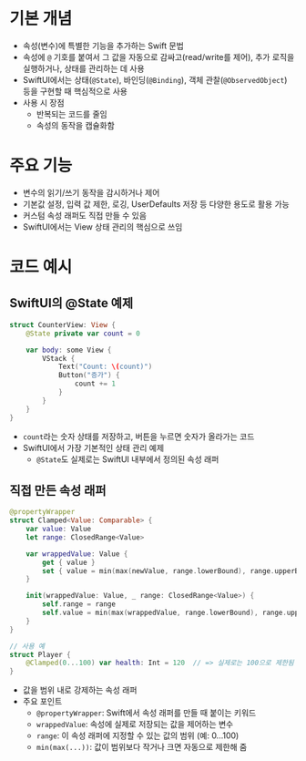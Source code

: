 # 기본 개념
- 속성(변수)에 특별한 기능을 추가하는 Swift 문법
- 속성에 `@` 기호를 붙여서 그 값을 자동으로 감싸고(read/write를 제어), 추가 로직을 실행하거나, 상태를 관리하는 데 사용
- SwiftUI에서는 상태(`@State`), 바인딩(`@Binding`), 객체 관찰(`@ObservedObject`) 등을 구현할 때 핵심적으로 사용
- 사용 시 장점
	- 반복되는 코드를 줄임
	- 속성의 동작을 캡슐화함

# 주요 기능
- 변수의 읽기/쓰기 동작을 감시하거나 제어
- 기본값 설정, 입력 값 제한, 로깅, UserDefaults 저장 등 다양한 용도로 활용 가능
- 커스텀 속성 래퍼도 직접 만들 수 있음
- SwiftUI에서는 View 상태 관리의 핵심으로 쓰임

# 코드 예시

## SwiftUI의 @State 예제

```swift
struct CounterView: View {
    @State private var count = 0

    var body: some View {
        VStack {
            Text("Count: \(count)")
            Button("증가") {
                count += 1
            }
        }
    }
}
```
- `count`라는 숫자 상태를 저장하고, 버튼을 누르면 숫자가 올라가는 코드
- SwiftUI에서 가장 기본적인 상태 관리 예제
	- `@State`도 실제로는 SwiftUI 내부에서 정의된 속성 래퍼

## 직접 만든 속성 래퍼

```swift
@propertyWrapper
struct Clamped<Value: Comparable> {
    var value: Value
    let range: ClosedRange<Value>

    var wrappedValue: Value {
        get { value }
        set { value = min(max(newValue, range.lowerBound), range.upperBound) }
    }

    init(wrappedValue: Value, _ range: ClosedRange<Value>) {
        self.range = range
        self.value = min(max(wrappedValue, range.lowerBound), range.upperBound)
    }
}

// 사용 예
struct Player {
    @Clamped(0...100) var health: Int = 120  // => 실제로는 100으로 제한됨
}
```
- 값을 범위 내로 강제하는 속성 래퍼
- 주요 포인트
	- `@propertyWrapper`: Swift에서 속성 래퍼를 만들 때 붙이는 키워드
	- `wrappedValue`: 속성에 실제로 저장되는 값을 제어하는 변수
	- `range`: 이 속성 래퍼에 지정할 수 있는 값의 범위 (예: 0...100)
	- `min(max(...))`: 값이 범위보다 작거나 크면 자동으로 제한해 줌
